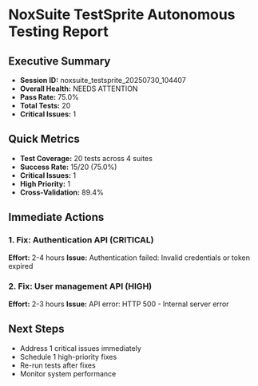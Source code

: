 # NoxSuite TestSprite Autonomous Testing Report

## Executive Summary
- **Session ID:** noxsuite_testsprite_20250730_104407
- **Overall Health:** NEEDS ATTENTION
- **Pass Rate:** 75.0%
- **Total Tests:** 20
- **Critical Issues:** 1

## Quick Metrics
- **Test Coverage:** 20 tests across 4 suites
- **Success Rate:** 15/20 (75.0%)
- **Critical Issues:** 1
- **High Priority:** 1
- **Cross-Validation:** 89.4%

## Immediate Actions

### 1. Fix: Authentication API (CRITICAL)
**Effort:** 2-4 hours
**Issue:** Authentication failed: Invalid credentials or token expired

### 2. Fix: User management API (HIGH)
**Effort:** 2-3 hours
**Issue:** API error: HTTP 500 - Internal server error

## Next Steps
- Address 1 critical issues immediately
- Schedule 1 high-priority fixes
- Re-run tests after fixes
- Monitor system performance
